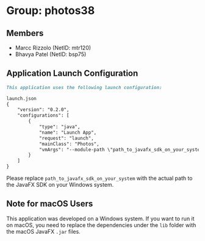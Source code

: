 # Group: photos38

## Members
- Marcc Rizzolo (NetID: mtr120)
- Bhavya Patel (NetID: bsp75)

## Application Launch Configuration
```markdown
This application uses the following launch configuration:

launch.json
{
    "version": "0.2.0",
    "configurations": [
        {
            "type": "java",
            "name": "Launch App",
            "request": "launch",
            "mainClass": "Photos",
            "vmArgs": "--module-path \"path_to_javafx_sdk_on_your_system\" --add-modules javafx.controls,javafx.fxml"
        }
    ]
}
```

Please replace `path_to_javafx_sdk_on_your_system` with the actual path to the JavaFX SDK on your Windows system.

## Note for macOS Users

This application was developed on a Windows system. If you want to run it on macOS, you need to replace the dependencies under the `lib` folder with the macOS JavaFX `.jar` files.
```

